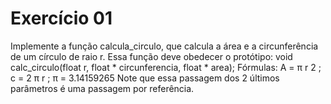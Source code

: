 # Exercício 01

Implemente a função calcula_circulo, que calcula a área e a circunferência de um círculo de raio
r. Essa função deve obedecer o protótipo:
void calc_circulo(float r, float * circunferencia, float * area);
Fórmulas:
A = π r
2 ; c = 2 π r ; π = 3.14159265
Note que essa passagem dos 2 últimos parâmetros é uma passagem por referência.